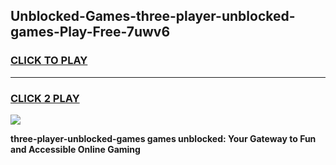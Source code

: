 
## Unblocked-Games-three-player-unblocked-games-Play-Free-7uwv6
<h3>
<a href="https://premium76.site?title=three-player-unblocked-games&ref=22A">CLICK TO PLAY</a></h3>
<hr>

<h3>
<a href="https://premium76.site?title=three-player-unblocked-games&ref=22A">CLICK 2 PLAY</a>
  
</h3>

<a href="https://premium76.site?title=three-player-unblocked-games&ref=22A"><img src="https://clearcache.store/games.png"></a>


**three-player-unblocked-games games unblocked: Your Gateway to Fun and Accessible Online Gaming**
